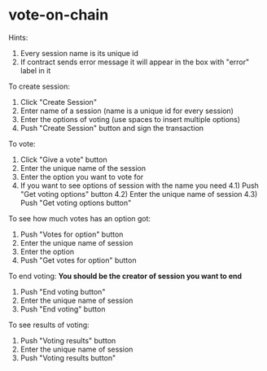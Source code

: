 # vote-on-chain

Hints:
  1) Every session name is its unique id
  2) If contract sends error message it will appear in the box with "error" label in it


To create session:
  1) Click "Create Session"
  2) Enter name of a session (name is a unique id for every session)
  3) Enter the options of voting (use spaces to insert multiple options)
  4) Push "Create Session" button and sign the transaction
  
To vote:
  1) Click "Give a vote" button
  2) Enter the unique name of the session
  3) Enter the option you want to vote for
  4) If you want to see options of session with the name you need
    4.1) Push "Get voting options" button
    4.2) Enter the unique name of session
    4.3) Push "Get voting options button"
    
To see how much votes has an option got:
  1) Push "Votes for option" button
  2) Enter the unique name of session
  3) Enter the option
  4) Push "Get votes for option" button
 
To end voting:
  <b>You should be the creator of session you want to end</b>
  1) Push "End voting button"
  2) Enter the unique name of session
  3) Push "End voting" button

To see results of voting:
  1) Push "Voting results" button
  2) Enter the unique name of session
  3) Push "Voting results button"
